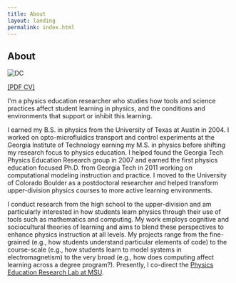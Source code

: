 ```yaml
---
title: About
layout: landing
permalink: index.html
---
```


## About

![DC](../img/dc_prof_small.jpg)

[[PDF CV]](../docs/MDC_CV.pdf)

I'm a physics education researcher who studies how tools and science
practices affect student learning in physics, and the conditions and
environments that support or inhibit this learning.

I earned my B.S. in physics from the University of Texas at Austin in 2004. I worked on opto-microfluidics transport and control experiments
at the Georgia Institute of Technology earning my M.S. in physics before
shifting my research focus to physics education. I helped found the
Georgia Tech Physics Education Research group in 2007 and earned the
first physics education focused Ph.D. from Georgia Tech in 2011 working
on computational modeling instruction and practice. I moved to the
University of Colorado Boulder as a postdoctoral researcher and helped
transform upper-division physics courses to more active learning
environments.

I conduct research from the high school to the upper-division and am particularly interested in how students learn physics through their use of tools such as mathematics and computing. My work employs cognitive and sociocultural theories of learning and aims to blend these perspectives to enhance physics instruction at all levels. My projects range from the fine-grained (e.g., how students understand particular elements of code) to the course-scale (e.g., how students learn to model systems in electromagnetism) to the very broad (e.g., how does computing affect learning across a degree program?). Presently, I co-direct the [Physics Education Research Lab at
MSU](http://perl.natsci.msu.edu).

